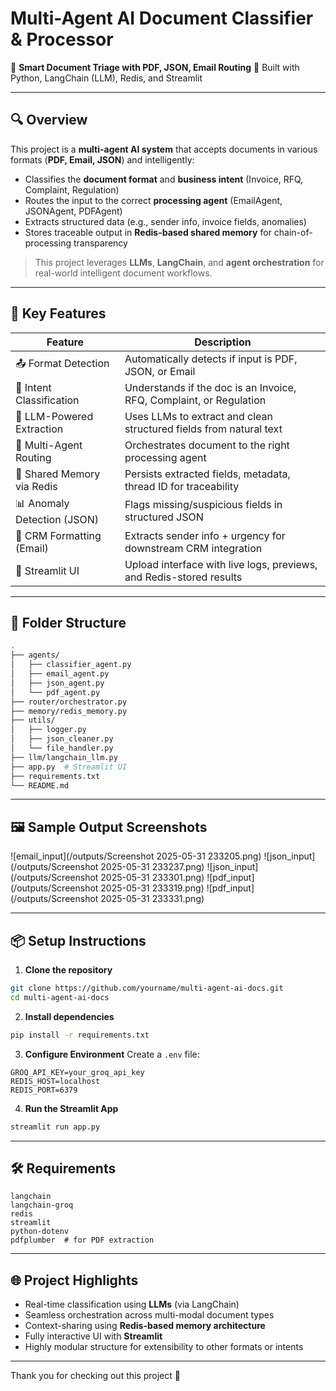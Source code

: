 # Multi-Agent AI Document Classifier & Processor

🚀 **Smart Document Triage with PDF, JSON, Email Routing**
📁 Built with Python, LangChain (LLM), Redis, and Streamlit

---

## 🔍 Overview

This project is a **multi-agent AI system** that accepts documents in various formats (**PDF, Email, JSON**) and intelligently:

* Classifies the **document format** and **business intent** (Invoice, RFQ, Complaint, Regulation)
* Routes the input to the correct **processing agent** (EmailAgent, JSONAgent, PDFAgent)
* Extracts structured data (e.g., sender info, invoice fields, anomalies)
* Stores traceable output in **Redis-based shared memory** for chain-of-processing transparency

> This project leverages **LLMs**, **LangChain**, and **agent orchestration** for real-world intelligent document workflows.

---

## 🧠 Key Features

| Feature                     | Description                                                         |
| --------------------------- | ------------------------------------------------------------------- |
| 📤 Format Detection         | Automatically detects if input is PDF, JSON, or Email               |
| 🧾 Intent Classification    | Understands if the doc is an Invoice, RFQ, Complaint, or Regulation |
| 🧠 LLM-Powered Extraction   | Uses LLMs to extract and clean structured fields from natural text  |
| 🔁 Multi-Agent Routing      | Orchestrates document to the right processing agent                 |
| 🧩 Shared Memory via Redis  | Persists extracted fields, metadata, thread ID for traceability     |
| 📊 Anomaly Detection (JSON) | Flags missing/suspicious fields in structured JSON                  |
| 📨 CRM Formatting (Email)   | Extracts sender info + urgency for downstream CRM integration       |
| 📄 Streamlit UI             | Upload interface with live logs, previews, and Redis-stored results |

---

## 📁 Folder Structure

```bash
.
├── agents/
│   ├── classifier_agent.py
│   ├── email_agent.py
│   ├── json_agent.py
│   └── pdf_agent.py
├── router/orchestrator.py
├── memory/redis_memory.py
├── utils/
│   ├── logger.py
│   ├── json_cleaner.py
│   └── file_handler.py
├── llm/langchain_llm.py
├── app.py  # Streamlit UI
├── requirements.txt
└── README.md
```

---

## 🖼️ Sample Output Screenshots
![email_input](/outputs/Screenshot 2025-05-31 233205.png)
![json_input](/outputs/Screenshot 2025-05-31 233237.png)
![json_input](/outputs/Screenshot 2025-05-31 233301.png)
![pdf_input](/outputs/Screenshot 2025-05-31 233319.png)
![pdf_input](/outputs/Screenshot 2025-05-31 233331.png)

---

## 📦 Setup Instructions

1. **Clone the repository**

```bash
git clone https://github.com/yourname/multi-agent-ai-docs.git
cd multi-agent-ai-docs
```

2. **Install dependencies**

```bash
pip install -r requirements.txt
```

3. **Configure Environment**
   Create a `.env` file:

```env
GROQ_API_KEY=your_groq_api_key
REDIS_HOST=localhost
REDIS_PORT=6379
```

4. **Run the Streamlit App**

```bash
streamlit run app.py
```

---

## 🛠️ Requirements

```
langchain
langchain-groq
redis
streamlit
python-dotenv
pdfplumber  # for PDF extraction
```

---

## 🌐 Project Highlights

* Real-time classification using **LLMs** (via LangChain)
* Seamless orchestration across multi-modal document types
* Context-sharing using **Redis-based memory architecture**
* Fully interactive UI with **Streamlit**
* Highly modular structure for extensibility to other formats or intents


---

Thank you for checking out this project 🙌
